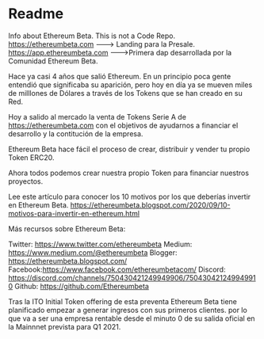 # Readme
Info about Ethereum Beta. This is not a Code Repo.
https://ethereumbeta.com ---> Landing para la Presale.
https://app.ethereumbeta.com  --->Primera dap desarrollada por la Comunidad Ethereum Beta. 

Hace ya casi 4 años que salió Ethereum. En un principio poca gente entendió que significaba su aparición, pero hoy en día ya se mueven miles de milllones de Dólares a través de los Tokens que se han creado en su Red.

Hoy a salido al mercado la venta de Tokens Serie A de https://ethereumbeta.com con el objetivos de ayudarnos a financiar el desarrollo y la contitución de la empresa.

Ethereum Beta hace fácil el proceso de crear, distribuir y vender tu propio Token ERC20.

Ahora todos podemos crear nuestra propio Token para financiar nuestros proyectos.

Lee este artículo para conocer los 10 motivos por los que deberías invertir en Ethereum Beta. https://ethereumbeta.blogspot.com/2020/09/10-motivos-para-invertir-en-ethereum.html

Más recursos sobre Ethereum Beta:

Twitter: https://www.twitter.com/ethereumbeta
Medium: https://www.medium.com/@ethereumbeta
Blogger: https://ethereumbeta.blogspot.com/
Facebook:https://www.facebook.com/ethereumbetacom/
Discord: https://discord.com/channels/750430421249949906/750430421249949910
Github: https://github.com/Ethereumbeta

Tras la ITO Initial Token offering de esta preventa Ethereum Beta tiene planificado empezar a generar ingresos con sus primeros clientes. por lo que va a ser una empresa rentable desde el minuto 0 de su salida oficial en la Mainnnet prevista para Q1 2021.

